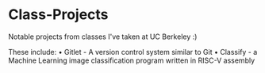# Class-Projects
Notable projects from classes I've taken at UC Berkeley :)

These include:
• Gitlet - A version control system similar to Git
• Classify - a Machine Learning image classification program written in RISC-V assembly
